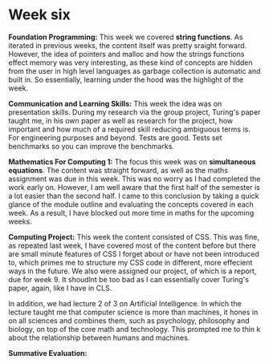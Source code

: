 # Week six

**Foundation Programming:** This week we covered **string functions**. As iterated in previous weeks, the content itself was pretty sraight forward. However, the idea of pointers and malloc and how the strings functions effect memory was very interesting, as these kind of concepts are hidden from the user in high level languages as garbage collection is automatic and built in. So essentially, learning under the hood was the highlight of the week.

**Communication and Learning Skills:** This week the idea was on presentation skills. During my research via the group project, Turing's paper taught me, in his own paper as well as research for the project, how important and how much of a required skill reducing ambiguous terms is. For engineering purposes and beyond. Tests are good. Tests set benchmarks so you can improve the benchmarks.

**Mathematics For Computing 1:** The focus this week was on **simultaneous equations**. The content was straight forward, as well as the maths assignment was due in this week. This was no worry as I had completed the work early on. However, I am well aware that the first half of the semester is a lot easier than the second half. I came to this conclusion by taking a quick glance of the module outline and evaluating the concepts covered in each week. As a result, I have blocked out more time in maths for the upcoming weeks.

**Computing Project:** This week the content consisted of CSS. This was fine, as repeated last week, I have covered most of the content before but there are small minute features of CSS I forget about or have not been introduced to, which primes me to structure my CSS code in different, more effecient ways in the future. We also were assigned our project, of which is a report, due for week 9. It shoudlnt be too bad as I can essentially cover Turing's paper, again, like I have in CLS.

In addition, we had lecture 2 of 3 on Artificial Intelligence. In which the lecture taught me that computer science is more than machines, it hones in on all sciences and combines them, such as psychology, philosophy and biology, on top of the core math and technology. This prompted me to thin k about the relationship between humans and machines.



**Summative Evaluation:** 


